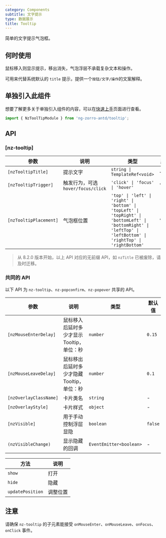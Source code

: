 ```yaml
---
category: Components
subtitle: 文字提示
type: 数据展示
title: Tooltip
---
```


简单的文字提示气泡框。

## 何时使用

鼠标移入则显示提示，移出消失，气泡浮层不承载复杂文本和操作。

可用来代替系统默认的 `title` 提示，提供一个`按钮/文字/操作`的文案解释。

## 单独引入此组件

想要了解更多关于单独引入组件的内容，可以在[快速上手](/docs/getting-started/zh#单独引入某个组件)页面进行查看。

```ts
import { NzToolTipModule } from 'ng-zorro-antd/tooltip';
```

## API

### [nz-tooltip]

| 参数 | 说明 | 类型 | 默认值 |
| --- | --- | --- | --- |
| `[nzTooltipTitle]` | 提示文字 | `string \| TemplateRef<void>` | - |
| `[nzTooltipTrigger]` | 触发行为，可选 `hover/focus/click` | `'click' \| 'focus' \| 'hover'` | `'hover'` |
| `[nzTooltipPlacement]` | 气泡框位置 | `'top' \| 'left' \| 'right' \| 'bottom' \| 'topLeft' \| 'topRight' \| 'bottomLeft' \| 'bottomRight' \| 'leftTop' \| 'leftBottom' \| 'rightTop' \| 'rightBottom'` | `'top'` |

> 从 8.2.0 版本开始，以上 API 对应的无前缀 API，如 `nzTitle` 已被废除，请及时迁移。

### 共同的 API

以下 API 为 `nz-tooltip`、`nz-popconfirm`、`nz-popover` 共享的 API。

| 参数 | 说明 | 类型 | 默认值 |
| --- | --- | --- | --- |
| `[nzMouseEnterDelay]` | 鼠标移入后延时多少才显示 Tooltip，单位：秒 | `number` | `0.15` |
| `[nzMouseLeaveDelay]` | 鼠标移出后延时多少才隐藏 Tooltip，单位：秒 | `number` | `0.1` |
| `[nzOverlayClassName]` | 卡片类名 | `string` | - |
| `[nzOverlayStyle]` | 卡片样式 | `object` | - |
| `[nzVisible]` | 用于手动控制浮层显隐 | `boolean` | `false` |
| `(nzVisibleChange)` | 显示隐藏的回调 | `EventEmitter<boolean>` | - |

| 方法 | 说明 |
| --- | --- |
| `show` | 打开 |
| `hide` | 隐藏 |
| `updatePosition` | 调整位置 |

## 注意

请确保 `nz-tooltip` 的子元素能接受 `onMouseEnter`、`onMouseLeave`、`onFocus`、`onClick` 事件。
